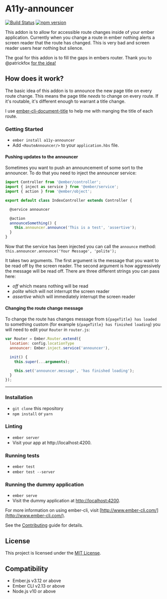 # A11y-announcer
[![Build Status](https://travis-ci.org/ember-a11y/a11y-announcer.svg?branch=master)](https://travis-ci.org/ember-a11y/a11y-announcer)
[![npm version](https://badge.fury.io/js/a11y-announcer.svg)](http://badge.fury.io/js/a11y-announcer)

This addon is to allow for accessible route changes inside of your ember application.
Currently when you change a route in ember nothing alerts a screen reader that the route
has changed. This is very bad and screen reader users hear nothing but silence.

The goal for this addon is to fill the gaps in embers router. Thank you to
@patrickfox [for the idea!](https://vimeo.com/117614181)

## How does it work?
The basic idea of this addon is to announce the new page title on every route
change. This means the page title _needs_ to change on every route. If it's
routable, it's different enough to warrant a title change.

I use [ember-cli-document-title](https://github.com/kimroen/ember-cli-document-title) to help me with manging the title of each route.

### Getting Started

- `ember install a11y-announcer`
- Add `<RouteAnnouncer/>` to your `application.hbs` file.

#### Pushing updates to the announcer

Sometimes you want to push an announcement of some sort to the announcer.
To do that you need to inject the announcer service:

```js
import Controller from '@ember/controller';
import { inject as service } from '@ember/service';
import { action } from '@ember/object';

export default class IndexController extends Controller {

  @service announcer

  @action
  announceSomething() {
    this.announcer.announce('This is a test', 'assertive');
  }
}
```

Now that the service has been injected you can call the `announce` method:
`this.announcer.announce('Your Message', 'polite');`

It takes two arguments. The first argument is the message that you want to be
read off by the screen reader. The second argument is how aggressively the message
will be read off. There are three different strings you can pass here:

- _off_ which means nothing will be read
- _polite_ which will not interrupt the screen reader
- _assertive_ which will immediately interrupt the screen reader

#### Changing the route change message

To change the route has changes message from `${pageTitle} has loaded` to
something custom (for example `${pageTitle} has finished loading`) you will
need to edit your `Router` in `router.js`:

```js
var Router = Ember.Router.extend({
  location: config.locationType
  announcer: Ember.inject.service('announcer'),

  init() {
    this.super(...arguments);

    this.set('announcer.message', 'has finished loading');
  }
});
```
---
### Installation

* `git clone` this repository
* `npm install` or `yarn`

### Linting

* `ember server`
* Visit your app at http://localhost:4200.

### Running tests

* `ember test`
* `ember test --server`

### Running the dummy application

* `ember serve`
* Visit the dummy application at [http://localhost:4200](http://localhost:4200).

For more information on using ember-cli, visit [http://www.ember-cli.com/](http://www.ember-cli.com/).

See the [Contributing](CONTRIBUTING.md) guide for details.


## License

This project is licensed under the [MIT License](LICENSE.md).


## Compatibility

* Ember.js v3.12 or above
* Ember CLI v2.13 or above
* Node.js v10 or above
